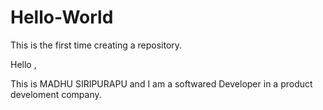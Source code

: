 # Hello-World
This is the first time creating a repository. 

Hello ,

   This is MADHU SIRIPURAPU and I am a softwared Developer in a product develoment company.
